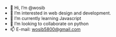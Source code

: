 - 👋 Hi, I’m @wosib
- 👀 I’m interested in web design and development.
- 🌱 I’m currently learning Javascript
- 💞️ I’m looking to collaborate on python
- 📫 E-mail: wosib5800@gmail.com

<!---
wosib/wosib is a ✨ special ✨ repository because its `README.md` (this file) appears on your GitHub profile.
You can click the Preview link to take a look at your changes.
--->

